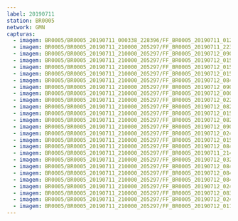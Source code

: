 ```yaml
---
label: 20190711
station: BR0005
network: GMN
capturas:
  - imagem: BR0005/BR0005_20190711_000338_228396/FF_BR0005_20190711_012946_332_0117760.fits_maxpixel.jpg
  - imagem: BR0005/BR0005_20190711_210000_205297/FF_BR0005_20190711_223538_015_0118784.fits_maxpixel.jpg
  - imagem: BR0005/BR0005_20190711_210000_205297/FF_BR0005_20190712_090611_723_0827392.fits_maxpixel.jpg
  - imagem: BR0005/BR0005_20190711_210000_205297/FF_BR0005_20190712_015651_316_0349440.fits_maxpixel.jpg
  - imagem: BR0005/BR0005_20190711_210000_205297/FF_BR0005_20190712_015828_779_0351232.fits_maxpixel.jpg
  - imagem: BR0005/BR0005_20190711_210000_205297/FF_BR0005_20190712_015110_848_0343040.fits_maxpixel.jpg
  - imagem: BR0005/BR0005_20190711_210000_205297/FF_BR0005_20190712_084542_698_0805632.fits_maxpixel.jpg
  - imagem: BR0005/BR0005_20190711_210000_205297/FF_BR0005_20190712_090627_395_0827648.fits_maxpixel.jpg
  - imagem: BR0005/BR0005_20190711_210000_205297/FF_BR0005_20190712_000050_418_0219136.fits_maxpixel.jpg
  - imagem: BR0005/BR0005_20190711_210000_205297/FF_BR0005_20190712_022300_139_0379648.fits_maxpixel.jpg
  - imagem: BR0005/BR0005_20190711_210000_205297/FF_BR0005_20190712_082503_011_0782848.fits_maxpixel.jpg
  - imagem: BR0005/BR0005_20190711_210000_205297/FF_BR0005_20190712_015055_587_0342784.fits_maxpixel.jpg
  - imagem: BR0005/BR0005_20190711_210000_205297/FF_BR0005_20190712_082435_841_0782336.fits_maxpixel.jpg
  - imagem: BR0005/BR0005_20190711_210000_205297/FF_BR0005_20190712_090124_260_0822272.fits_maxpixel.jpg
  - imagem: BR0005/BR0005_20190711_210000_205297/FF_BR0005_20190712_024154_939_0402688.fits_maxpixel.jpg
  - imagem: BR0005/BR0005_20190711_210000_205297/FF_BR0005_20190712_015636_559_0349184.fits_maxpixel.jpg
  - imagem: BR0005/BR0005_20190711_210000_205297/FF_BR0005_20190712_084028_822_0799744.fits_maxpixel.jpg
  - imagem: BR0005/BR0005_20190711_210000_205297/FF_BR0005_20190711_214810_495_0061696.fits_maxpixel.jpg
  - imagem: BR0005/BR0005_20190711_210000_205297/FF_BR0005_20190712_032333_949_0453120.fits_maxpixel.jpg
  - imagem: BR0005/BR0005_20190711_210000_205297/FF_BR0005_20190712_084528_214_0805376.fits_maxpixel.jpg
  - imagem: BR0005/BR0005_20190711_210000_205297/FF_BR0005_20190712_084810_221_0808192.fits_maxpixel.jpg
  - imagem: BR0005/BR0005_20190711_210000_205297/FF_BR0005_20190712_084012_329_0799488.fits_maxpixel.jpg
  - imagem: BR0005/BR0005_20190711_210000_205297/FF_BR0005_20190712_024142_055_0402432.fits_maxpixel.jpg
  - imagem: BR0005/BR0005_20190711_210000_205297/FF_BR0005_20190712_083957_206_0799232.fits_maxpixel.jpg
  - imagem: BR0005/BR0005_20190711_210000_205297/FF_BR0005_20190712_024128_340_0402176.fits_maxpixel.jpg
  - imagem: BR0005/BR0005_20190711_210000_205297/FF_BR0005_20190712_011006_873_0297728.fits_maxpixel.jpg
---
```

